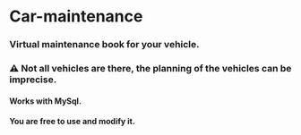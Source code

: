 # Car-maintenance
### Virtual maintenance book for your vehicle.
### ⚠ Not all vehicles are there, the planning of the vehicles can be imprecise. 
#### Works with MySql.
#### You are free to use and modify it.
